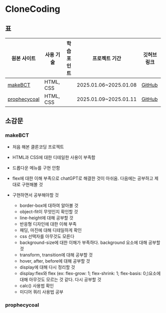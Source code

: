 # CloneCoding

## 표
| 원본 사이트 | 사용 기술     | 학습 포인트            | 프로젝트 기간 | 깃허브 링크  |
|-------------|----------------|-----------------------|-------------|----------------------------------------|
| [makeBCT](https://makebct.net/) | HTML, CSS |  | 2025.01.06~2025.01.08 | [GitHub](https://github.com/wonggamggik/CloneCoding/tree/main/makeBCT)  |
| [prophecycoal](https://www.prophecycoal.com/) | HTML, CSS |  | 2025.01.09~2025.01.11 | [GitHub](https://github.com/wonggamggik/CloneCoding/tree/main/prophecycoal)  |


## 소감문
### makeBCT
- 처음 해본 클론코딩 프로젝트
- HTML과 CSS에 대한 디테일한 사용이 부족함
- 드롭다운 메뉴를 구현 안함
- flex에 대한 이해 부족으로 chatGPT로 해결한 것이 아쉬움. 다음에는 공부하고 제대로 구현해볼 것
- 구현하면서 공부해야할 것
  
  - border-box에 대하여 알아볼 것
  - object-fit이 무엇인지 확인할 것
  - line-height에 대해 공부할 것
  - 반응형 디자인에 대한 이해 부족
  - 패딩, 마진에 대해 디테일하게 확인
  - css 선택자를 아무것도 모른다
  - background-size에 대한 이해가 부족하다. background 요소에 대해 공부할 것
  - transform, transition에 대해 공부할 것
  - hover, after, before에 대해 공부할 것
  - display에 대해 다시 정리할 것
  - display:flex와 flex (ex: flex-grow: 1; flex-shrink: 1; flex-basis: 0;)요소에 대해 아무것도 모르는 것 같다. 다시 공부할 것
  - calc() 사용법 확인
  - 미디어 쿼리 사용법 공부

### prophecycoal